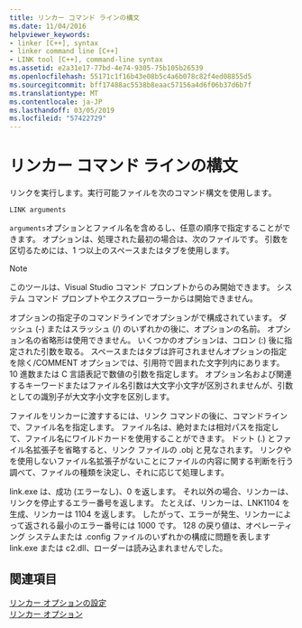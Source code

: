 ```yaml
---
title: リンカー コマンド ラインの構文
ms.date: 11/04/2016
helpviewer_keywords:
- linker [C++], syntax
- linker command line [C++]
- LINK tool [C++], command-line syntax
ms.assetid: e2a31e17-77bd-4e74-9305-75b105b26539
ms.openlocfilehash: 55171c1f16b43e08b5c4a6b078c82f4ed08855d5
ms.sourcegitcommit: bff17488ac5538b8eaac57156a4d6f06b37d6b7f
ms.translationtype: MT
ms.contentlocale: ja-JP
ms.lasthandoff: 03/05/2019
ms.locfileid: "57422729"
---
```

# <a name="linker-command-line-syntax"></a>リンカー コマンド ラインの構文

リンクを実行します。実行可能ファイルを次のコマンド構文を使用します。

```
LINK arguments
```

`arguments`オプションとファイル名を含めるし、任意の順序で指定することができます。 オプションは、処理された最初の場合は、次のファイルです。 引数を区切るためには、1 つ以上のスペースまたはタブを使用します。

> [!NOTE]
>  このツールは、Visual Studio コマンド プロンプトからのみ開始できます。 システム コマンド プロンプトやエクスプローラーからは開始できません。

オプションの指定子のコマンドラインでオプションがで構成されています。 ダッシュ (-) またはスラッシュ (/) のいずれかの後に、オプションの名前。 オプション名の省略形は使用できません。 いくつかのオプションは、コロン (:) 後に指定された引数を取る。 スペースまたはタブは許可されませんオプションの指定を除く/COMMENT オプションでは、引用符で囲まれた文字列内にあります。 10 進数または C 言語表記で数値の引数を指定します。 オプション名および関連するキーワードまたはファイル名引数は大文字小文字が区別されませんが、引数としての識別子が大文字小文字を区別します。

ファイルをリンカーに渡すするには、リンク コマンドの後に、コマンドラインで、ファイル名を指定します。 ファイル名は、絶対または相対パスを指定して、ファイル名にワイルドカードを使用することができます。 ドット (.) とファイル名拡張子を省略すると、リンク ファイルの .obj と見なされます。 リンクやを使用しないファイル名拡張子がないことにファイルの内容に関する判断を行う調べて、ファイルの種類を決定し、それに応じて処理します。

link.exe は、成功 (エラーなし)、0 を返します。  それ以外の場合、リンカーは、リンクを停止するエラー番号を返します。  たとえば、リンカーは、LNK1104 を生成、リンカーは 1104 を返します。  したがって、エラーが発生、リンカーによって返される最小のエラー番号には 1000 です。  128 の戻り値は、オペレーティング システムまたは .config ファイルのいずれかの構成に問題を表しますlink.exe または c2.dll、ローダーは読み込まれませんでした。

## <a name="see-also"></a>関連項目

[リンカー オプションの設定](../../build/reference/setting-linker-options.md)<br/>
[リンカー オプション](../../build/reference/linker-options.md)
